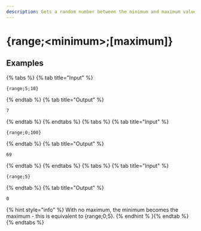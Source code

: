 ```yaml
---
description: Gets a random number between the minimum and maximum values. If the maximum is unset, the minimum will become the maximum and the minimum will be set to "1".
---
```

# {range;&lt;minimum>;[maximum]}
## Examples
{% tabs %}
{% tab title="Input" %}
```text
{range;5;10}
```
{% endtab %}
{% tab title="Output" %}
```text
7
```
{% endtab %}
{% endtabs %}
{% tabs %}
{% tab title="Input" %}
```text
{range;0;100}
```
{% endtab %}
{% tab title="Output" %}
```text
69
```
{% endtab %}
{% endtabs %}
{% tabs %}
{% tab title="Input" %}
```text
{range;5}
```
{% endtab %}
{% tab title="Output" %}
```text
0
```
{% hint style="info" %}
With no maximum, the minimum becomes the maximum - this is equivalent to {range;0;5}.
{% endhint % }{% endtab %}
{% endtabs %}